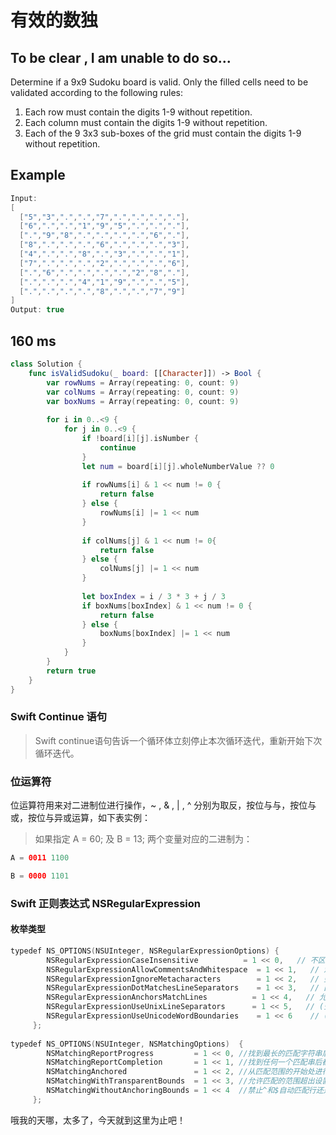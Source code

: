 
# 有效的数独
## To be clear , I am unable to do so...
Determine if a 9x9 Sudoku board is valid. Only the filled cells need to be validated according to the following rules:

1. Each row must contain the digits 1-9 without repetition.
2. Each column must contain the digits 1-9 without repetition.
3. Each of the 9 3x3 sub-boxes of the grid must contain the digits 1-9 without repetition.


## Example


```swift
Input:
[
  ["5","3",".",".","7",".",".",".","."],
  ["6",".",".","1","9","5",".",".","."],
  [".","9","8",".",".",".",".","6","."],
  ["8",".",".",".","6",".",".",".","3"],
  ["4",".",".","8",".","3",".",".","1"],
  ["7",".",".",".","2",".",".",".","6"],
  [".","6",".",".",".",".","2","8","."],
  [".",".",".","4","1","9",".",".","5"],
  [".",".",".",".","8",".",".","7","9"]
]
Output: true
```


   


## 160 ms
    
```swift 
class Solution {
    func isValidSudoku(_ board: [[Character]]) -> Bool {
        var rowNums = Array(repeating: 0, count: 9)
        var colNums = Array(repeating: 0, count: 9)
        var boxNums = Array(repeating: 0, count: 9)
        
        for i in 0..<9 {
            for j in 0..<9 {
                if !board[i][j].isNumber {
                    continue
                }
                let num = board[i][j].wholeNumberValue ?? 0
                
                if rowNums[i] & 1 << num != 0 {
                    return false
                } else {
                    rowNums[i] |= 1 << num
                }
                
                if colNums[j] & 1 << num != 0{
                    return false
                } else {
                    colNums[j] |= 1 << num
                }
                
                let boxIndex = i / 3 * 3 + j / 3
                if boxNums[boxIndex] & 1 << num != 0 {
                    return false
                } else {
                    boxNums[boxIndex] |= 1 << num
                }
            }
        }
        return true
    }
}

```    
### Swift Continue 语句
> Swift continue语句告诉一个循环体立刻停止本次循环迭代，重新开始下次循环迭代。



### 位运算符
位运算符用来对二进制位进行操作，~ , & , | , ^ 分别为取反，按位与与，按位与或，按位与异或运算，如下表实例：


> 如果指定 A = 60; 及 B = 13; 两个变量对应的二进制为：


```swift
A = 0011 1100

B = 0000 1101
```

### Swift 正则表达式 NSRegularExpression 
#### 枚举类型

```swift
typedef NS_OPTIONS(NSUInteger, NSRegularExpressionOptions) {
        NSRegularExpressionCaseInsensitive          = 1 << 0,   // 不区分大小写的
        NSRegularExpressionAllowCommentsAndWhitespace  = 1 << 1,   // 忽略空格和# (注释符)
        NSRegularExpressionIgnoreMetacharacters        = 1 << 2,   // 整体化
        NSRegularExpressionDotMatchesLineSeparators    = 1 << 3,   // 匹配任何字符，包括行分隔符
        NSRegularExpressionAnchorsMatchLines          = 1 << 4,   // 允许^和$在匹配的开始和结束行
        NSRegularExpressionUseUnixLineSeparators      = 1 << 5,   // (查找范围为整个的话无效)
        NSRegularExpressionUseUnicodeWordBoundaries    = 1 << 6    // (查找范围为整个的话无效)
     };
     
typedef NS_OPTIONS(NSUInteger, NSMatchingOptions)  {
        NSMatchingReportProgress         = 1 << 0, //找到最长的匹配字符串后调用block回调
        NSMatchingReportCompletion       = 1 << 1, //找到任何一个匹配串后都回调一次block
        NSMatchingAnchored               = 1 << 2, //从匹配范围的开始处进行匹配
        NSMatchingWithTransparentBounds  = 1 << 3, //允许匹配的范围超出设置的范围
        NSMatchingWithoutAnchoringBounds = 1 << 4  //禁止^和$自动匹配行还是和结束
     };

```

哦我的天哪，太多了，今天就到这里为止吧！